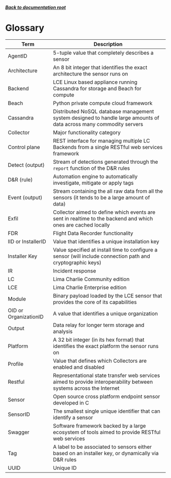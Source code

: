 ***[Back to documentation root](README.md)***

# Glossary

| Term | Description
| --- |---
| AgentID | 5-tuple value that completely describes a sensor
| Architecture | An 8 bit integer that identifies the exact architecture the sensor runs on
| Backend | LCE Linux based appliance running Cassandra for storage and Beach for compute
| Beach | Python private compute cloud framework
| Cassandra | Distributed NoSQL database management system designed to handle large amounts of data across many commodity servers
| Collector | Major functionality category
| Control plane | REST interface for managing multiple LC Backends from a single RESTful web services framework
| Detect (output) | Stream of detections generated through the `report` function of the D&R rules
| D&R (rule) | Automation engine to automatically investigate, mitigate or apply tags
| Event (output)| Stream containing the all raw data from all the sensors (it tends to be a large amount of data)
| Exfil | Collector aimed to define which events are sent in realtime to the backend and which ones are cached locally
| FDR | Flight Data Recorder functionality
| IID or InstallerID | Value that identifies a unique installation key
| Installer Key | Value specified at install time to configure a sensor (will include connection path and cryptographic keys)
| IR | Incident response
| LC | Lima Charlie Community edition
| LCE | Lima Charlie Enterprise edition
| Module | Binary payload loaded by the LCE sensor that provides the core of its capabilities
| OID or OrganizationID | A value that identifies a unique organization
| Output| Data relay for longer term storage and analysis
| Platform | A 32 bit integer (in its hex format) that identifies the exact platform the sensor runs on
| Profile | Value that defines which Collectors are enabled and disabled
| Restful | Representational state transfer web services aimed to provide interoperability between systems across the Internet
| Sensor | Open source cross platform endpoint sensor developed in C
| SensorID | The smallest single unique identifier that can identify a sensor
| Swagger | Software framework backed by a large ecosystem of tools aimed to provide RESTful web services
| Tag | A label to be associated to sensors either based on an installer key, or dynamically via D&R rules
| UUID | Unique ID
